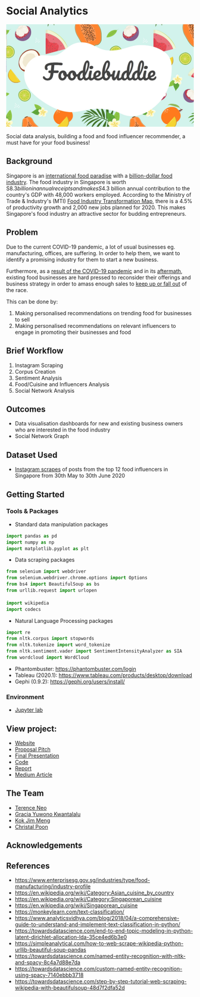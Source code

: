 # Social Analytics

![](\docs\cover.jpg)

Social data analysis, building a food and food influencer recommender, a must have for your food business!

## Background

Singapore is an [international food paradise](https://medium.com/r/?url=https%3A%2F%2Fwww.straitstimes.com%2Fopinion%2Fglobal-city-foodies-paradise) with a [billion-dollar food industry](https://medium.com/r/?url=https%3A%2F%2Ffoodindustry.asia%2Fthe-food-industry-a-strong-contributor-to-singapores-economy). The food industry in Singapore is worth S$8.3 billion in annual receipts and makes S$4.3 billion annual contribution to the country's GDP with 48,000 workers employed. According to the Ministry of Trade & Industry's (MTI) [Food Industry Transformation Map](https://medium.com/r/?url=https%3A%2F%2Fwww.enterprisesg.gov.sg%2Findustries%2Ftype%2Ffood-manufacturing%2Findustry-profile), there is a 4.5% of productivity growth and 2,000 new jobs planned for 2020. This makes Singapore's food industry an attractive sector for budding entrepreneurs.

## Problem

Due to the current COVID-19 pandemic, a lot of usual businesses eg. manufacturing, offices, are suffering. In order to help them, we want to identify a promising industry for them to start a new business.

Furthermore, as a [result of the COVID-19 pandemic](https://medium.com/r/?url=https%3A%2F%2Fwww.scmp.com%2Fnews%2Fasia%2Fsoutheast-asia%2Farticle%2F3081906%2Fcoronavirus-singapores-home-based-food-businesses-hit-hard) and in its [aftermath](https://medium.com/r/?url=https%3A%2F%2Fwww.todayonline.com%2Fsingapore%2Ffb-sales-fall-april-amid-circuit-breaker-some-restaurants-choose-close-shop-good), existing food businesses are hard pressed to reconsider their offerings and business strategy in order to amass enough sales to [keep up or fall out](https://medium.com/r/?url=https%3A%2F%2Fvulcanpost.com%2F700385%2Ffb-businesses-closed-down-singapore%2F) of the race.

This can be done by:

1. Making personalised recommendations on trending food for businesses to sell
2. Making personalised recommendations on relevant influencers to engage in promoting their businesses and food

## Brief Workflow

1. Instagram Scraping
2. Corpus Creation
3. Sentiment Analysis
4. Food/Cuisine and Influencers Analysis
5. Social Network Analysis

## Outcomes

- Data visualisation dashboards for new and existing business owners who are interested in the food industry
- Social Network Graph

## Dataset Used

- [Instagram scrapes](https://github.com/terenceneo/Social-Analytics/tree/master/Instagram) of posts from the top 12 food influencers in Singapore from 30th May to 30th June 2020

## Getting Started

### Tools & Packages

- Standard data manipulation packages

```python
import pandas as pd
import numpy as np
import matplotlib.pyplot as plt
```

- Data scraping packages

```python
from selenium import webdriver
from selenium.webdriver.chrome.options import Options
from bs4 import BeautifulSoup as bs
from urllib.request import urlopen

import wikipedia
import codecs
```

- Natural Language Processing packages

```python
import re
from nltk.corpus import stopwords
from nltk.tokenize import word_tokenize
from nltk.sentiment.vader import SentimentIntensityAnalyzer as SIA
from wordcloud import WordCloud
```

- Phantombuster: https://phantombuster.com/login
- Tableau (2020.1): https://www.tableau.com/products/desktop/download
- Gephi (0.9.2): https://gephi.org/users/install/

### Environment

- [Jupyter lab](environment.md)

## View project:

<!-- To change presentation to google slides view only links -->

- [Website](https://terenceneo.github.io/Social-Analytics/)
- [Proposal Pitch](https://github.com/terenceneo/Social-Analytics/blob/master/Final%20Submission/G10_Group6-Terence_FoodieBuddie_IS434_Social_Analytics_Proposal_Pitch.pptx)
- [Final Presentation](https://github.com/terenceneo/Social-Analytics/blob/master/Final%20Submission/G10_Group6-Terence_FoodieBuddie_IS434_Social_Analytics_Final_Presentation.pdf)
- [Code](https://github.com/terenceneo/Social-Analytics/tree/master/Code)
- [Report](https://github.com/terenceneo/Social-Analytics/blob/master/Final%20Submission/Group%20Project%20Report.pdf)
- [Medium Article](https://medium.com/@terencenyy/b7f3eed0ac77)

## The Team

- [Terence Neo](https://github.com/terenceneo)
- [Gracia Yuwono Kwantalalu](https://github.com/GraciaYuwonoKwantalalu)
- [Kok Jim Meng](https://github.com/jimmeng-kok-2017)
- [Christal Poon](https://github.com/chriseasalt)

## Acknowledgements

## References

- https://www.enterprisesg.gov.sg/industries/type/food-manufacturing/industry-profile
- https://en.wikipedia.org/wiki/Category:Asian_cuisine_by_country
- https://en.wikipedia.org/wiki/Category:Singaporean_cuisine
- https://en.wikipedia.org/wiki/Singaporean_cuisine
- https://monkeylearn.com/text-classification/
- https://www.analyticsvidhya.com/blog/2018/04/a-comprehensive-guide-to-understand-and-implement-text-classification-in-python/
- https://towardsdatascience.com/end-to-end-topic-modeling-in-python-latent-dirichlet-allocation-lda-35ce4ed6b3e0
- https://simpleanalytical.com/how-to-web-scrape-wikipedia-python-urllib-beautiful-soup-pandas
- https://towardsdatascience.com/named-entity-recognition-with-nltk-and-spacy-8c4a7d88e7da
- https://towardsdatascience.com/custom-named-entity-recognition-using-spacy-7140ebbb3718
- https://towardsdatascience.com/step-by-step-tutorial-web-scraping-wikipedia-with-beautifulsoup-48d7f2dfa52d
